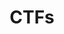 ---
title: CTFs 
summary: Learn about different topics of capture de flag 
#description:
cover:
    image:  CTFs_main.png # image path/url
---